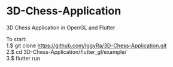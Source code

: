 # 3D-Chess-Application
  3D Chess Application in OpenGL and Flutter

To start:            
1.$ git clone https://github.com/IggyRa/3D-Chess-Application.git                
2.$ cd 3D-Chess-Application/flutter_gl/example/                      
3.$ flutter run
